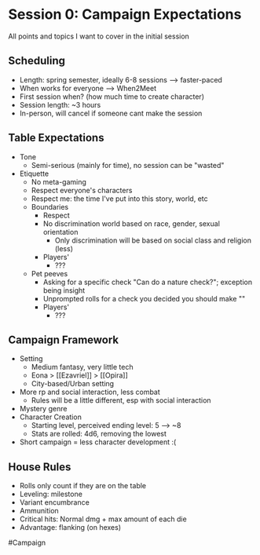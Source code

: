 # Session 0: Campaign Expectations
All points and topics I want to cover in the initial session

## Scheduling
- Length: spring semester, ideally 6-8 sessions --> faster-paced
- When works for everyone --> When2Meet
- First session when? (how much time to create character)
- Session length: ~3 hours
- In-person, will cancel if someone cant make the session

## Table Expectations 
- Tone
	- Semi-serious (mainly for time), no session can be "wasted"
- Etiquette
	- No meta-gaming
	- Respect everyone's characters
	- Respect me: the time I've put into this story, world, etc
	- Boundaries
		- Respect 
		- No discrimination world based on race, gender, sexual orientation
			- Only discrimination will be based on social class and religion (less) 
		- Players' 
			- ???
	- Pet peeves
		- Asking for a specific check "Can do a nature check?"; exception being insight
		- Unprompted rolls for a check you decided you should make ""
		- Players'
			- ???

## Campaign Framework
- Setting
	- Medium fantasy, very little tech
	- Eona > [[Ezavriel]] > [[Opira]]
	- City-based/Urban setting
- More rp and social interaction, less combat
	- Rules will be a little different, esp with social interaction
- Mystery genre
- Character Creation
	- Starting level, perceived ending level: 5 --> ~8
	- Stats are rolled: 4d6, removing the lowest 
- Short campaign = less character development :(

## House Rules
- Rolls only count if they are on the table
- Leveling: milestone
- Variant encumbrance
- Ammunition
- Critical hits: Normal dmg + max amount of each die
- Advantage: flanking (on hexes)

#Campaign 